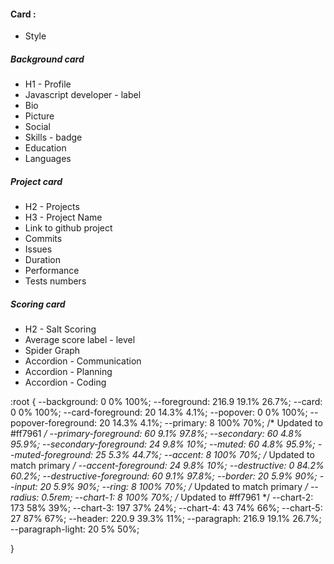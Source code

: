 #### Card : 
* Style

##### Background card
* H1 - Profile
* Javascript developer - label
* Bio
* Picture
* Social
* Skills - badge
* Education
* Languages

##### Project card
* H2 - Projects
* H3 - Project Name
* Link to github project
* Commits
* Issues
* Duration
* Performance 
* Tests numbers

##### Scoring card
* H2 - Salt Scoring
* Average score label - level 
* Spider Graph
* Accordion - Communication
* Accordion - Planning
* Accordion - Coding

:root {
    --background: 0 0% 100%;
    --foreground: 216.9 19.1% 26.7%;
    --card: 0 0% 100%;
    --card-foreground: 20 14.3% 4.1%;
    --popover: 0 0% 100%;
    --popover-foreground: 20 14.3% 4.1%;
    --primary: 8 100% 70%; /* Updated to #ff7961 */
    --primary-foreground: 60 9.1% 97.8%;
    --secondary: 60 4.8% 95.9%;
    --secondary-foreground: 24 9.8% 10%;
    --muted: 60 4.8% 95.9%;
    --muted-foreground: 25 5.3% 44.7%;
    --accent: 8 100% 70%; /* Updated to match primary */
    --accent-foreground: 24 9.8% 10%;
    --destructive: 0 84.2% 60.2%;
    --destructive-foreground: 60 9.1% 97.8%;
    --border: 20 5.9% 90%;
    --input: 20 5.9% 90%;
    --ring: 8 100% 70%; /* Updated to match primary */
    --radius: 0.5rem;
    --chart-1: 8 100% 70%; /* Updated to #ff7961 */
    --chart-2: 173 58% 39%;
    --chart-3: 197 37% 24%;
    --chart-4: 43 74% 66%;
    --chart-5: 27 87% 67%;
    --header: 220.9 39.3% 11%;
    --paragraph: 216.9 19.1% 26.7%;
    --paragraph-light: 20 5% 50%;

  }
